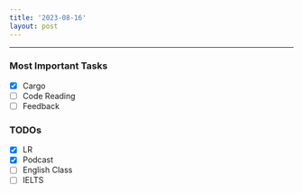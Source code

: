```yaml
---
title: '2023-08-16'
layout: post
---
```


---

### Most Important Tasks

- [x] Cargo
- [ ] Code Reading
- [ ] Feedback

### TODOs

- [x] LR
- [x] Podcast
- [ ] English Class
- [ ] IELTS
